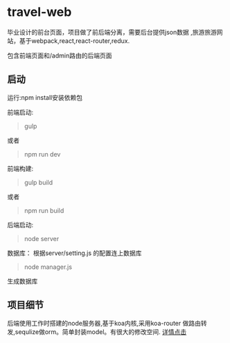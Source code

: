 # travel-web
毕业设计的前台页面，项目做了前后端分离，需要后台提供json数据
,旅游旅游网站，基于webpack,react,react-router,redux.

包含前端页面和/admin路由的后端页面

## 启动
运行:npm install安装依赖包

前端启动:
> gulp

或者

> npm run dev

前端构建:
> gulp build

或者

> npm run build



后端启动:

> node server

数据库：
根据server/setting.js 的配置连上数据库

> node manager.js

生成数据库

## 项目细节
后端使用工作时搭建的node服务器,基于koa内核,采用koa-router
做路由转发,sequlize做orm。简单封装model。有很大的修改空间.
[详情点击](https://github.com/turingWu/travel-web/blob/master/docs/server.md)
